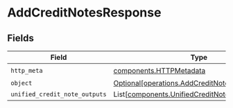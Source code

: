 # AddCreditNotesResponse


## Fields

| Field                                                                                                    | Type                                                                                                     | Required                                                                                                 | Description                                                                                              |
| -------------------------------------------------------------------------------------------------------- | -------------------------------------------------------------------------------------------------------- | -------------------------------------------------------------------------------------------------------- | -------------------------------------------------------------------------------------------------------- |
| `http_meta`                                                                                              | [components.HTTPMetadata](../../models/components/httpmetadata.md)                                       | :heavy_check_mark:                                                                                       | N/A                                                                                                      |
| `object`                                                                                                 | [Optional[operations.AddCreditNotesResponseBody]](../../models/operations/addcreditnotesresponsebody.md) | :heavy_minus_sign:                                                                                       | N/A                                                                                                      |
| `unified_credit_note_outputs`                                                                            | List[[components.UnifiedCreditNoteOutput](../../models/components/unifiedcreditnoteoutput.md)]           | :heavy_minus_sign:                                                                                       | N/A                                                                                                      |